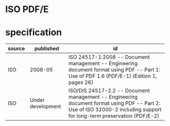 # ISO PDF/E
# specification
| source | published         | id
| ------ | ----------------- | --
| ISO    | 2008-05           | ISO 24517-1:2008 -- Document management -- Engineering document format using PDF -- Part 1: Use of PDF 1.6 (PDF/E-1) (Edition 1, pages 26)
| ISO    | Under development | ISO/DIS 24517-2.2 -- Document management -- Engineering document format using PDF -- Part 2: Use of ISO 32000-2 including support for long-term preservation (PDF/E-2)



